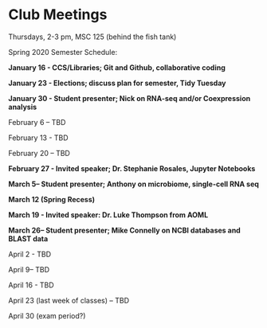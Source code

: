 # Club Meetings

Thursdays, 2-3 pm, MSC 125 (behind the fish tank)

Spring 2020 Semester Schedule:

**January 16  - CCS/Libraries; Git and Github, collaborative coding**

**January 23  - Elections; discuss plan for semester, Tidy Tuesday**

**January 30  - Student presenter; Nick on RNA-seq and/or Coexpression analysis**

February 6 – TBD

February 13 - TBD

February 20 – TBD

**February 27 - Invited speaker; Dr. Stephanie Rosales, Jupyter Notebooks**

**March 5– Student presenter; Anthony on microbiome, single-cell RNA seq**

**March 12 (Spring Recess)**

**March 19 - Invited speaker: Dr. Luke Thompson from AOML**

**March 26– Student presenter; Mike Connelly on NCBI databases and BLAST data**

April 2 - TBD

April 9– TBD

April 16 - TBD

April 23 (last week of classes) – TBD

April 30 (exam period?)

